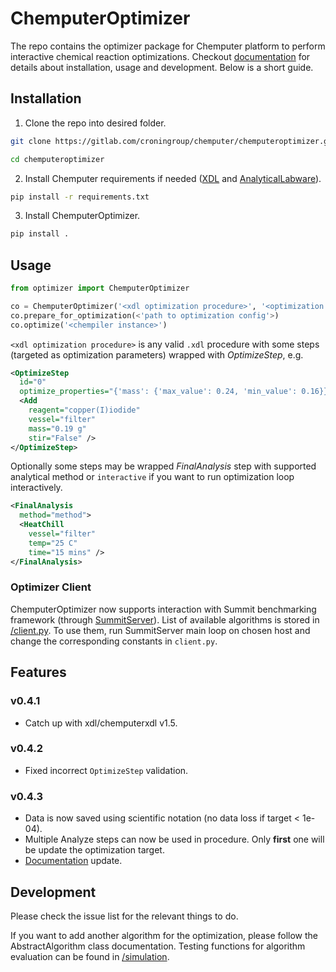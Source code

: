 # ChemputerOptimizer

The repo contains the optimizer package for Chemputer platform to perform interactive chemical reaction optimizations. Checkout [documentation](/docs/README.md) for details about installation, usage and development. Below is a short guide.

## Installation

1. Clone the repo into desired folder.
```bash
git clone https://gitlab.com/croningroup/chemputer/chemputeroptimizer.git chemputeroptimizer

cd chemputeroptimizer
```
2. Install Chemputer requirements if needed ([XDL](https://gitlab.com/croningroup/chemputer/xdl) and [AnalyticalLabware](https://gitlab.com/croningroup/chemputer/analyticallabware)).
```bash
pip install -r requirements.txt
```
3. Install ChemputerOptimizer.
```bash
pip install .
```

## Usage

```python
from optimizer import ChemputerOptimizer

co = ChemputerOptimizer('<xdl optimization procedure>', '<optimization graph>')
co.prepare_for_optimization(<'path to optimization config'>)
co.optimize('<chempiler instance>')
```

`<xdl optimization procedure>` is any valid `.xdl` procedure with some steps (targeted as optimization parameters) wrapped with *OptimizeStep*, e.g.
```xml
<OptimizeStep
  id="0"
  optimize_properties="{'mass': {'max_value': 0.24, 'min_value': 0.16}}">
  <Add
    reagent="copper(I)iodide"
    vessel="filter"
    mass="0.19 g"
    stir="False" />
</OptimizeStep>
```
Optionally some steps may be wrapped *FinalAnalysis* step with supported analytical method or `interactive` if you want to run optimization loop interactively.
```xml
<FinalAnalysis
  method="method">
  <HeatChill
    vessel="filter"
    temp="25 C"
    time="15 mins" />
</FinalAnalysis>
```

### Optimizer Client
ChemputerOptimizer now supports interaction with  Summit benchmarking framework (through [SummitServer](https://gitlab.com/croningroup/personal/ail/summitserver)). List of available algorithms is stored in [/client.py](/chemputeroptimizer/utils/client.py). To use them, run SummitServer main loop on chosen host and change the corresponding constants in `client.py`.

## Features

### v0.4.1
* Catch up with xdl/chemputerxdl v1.5.

### v0.4.2
* Fixed incorrect `OptimizeStep` validation.

### v0.4.3
* Data is now saved using scientific notation (no data loss if target < 1e-04).
* Multiple Analyze steps can now be used in procedure. Only **first** one will be update the optimization target.
* [Documentation](/docs/README.md) update.

## Development

Please check the issue list for the relevant things to do.

If you want to add another algorithm for the optimization, please follow the AbstractAlgorithm class documentation. Testing functions for algorithm evaluation can be found in [/simulation](/tests/simulations/).
